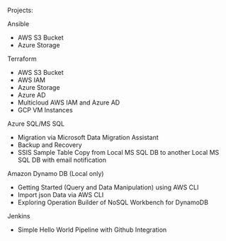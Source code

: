 Projects:  
  
Ansible  
- AWS S3 Bucket  
- Azure Storage  
  
Terraform  
- AWS S3 Bucket  
- AWS IAM  
- Azure Storage  
- Azure AD  
- Multicloud AWS IAM and Azure AD  
- GCP VM Instances  
  
Azure SQL/MS SQL  
- Migration via Microsoft Data Migration Assistant  
- Backup and Recovery  
- SSIS Sample Table Copy from Local MS SQL DB to another Local MS SQL DB with email notification  
  
Amazon Dynamo DB (Local only)  
- Getting Started (Query and Data Manipulation) using AWS CLI  
- Import json Data via AWS CLI  
- Exploring Operation Builder of NoSQL Workbench for DynamoDB  
  
Jenkins  
- Simple Hello World Pipeline with Github Integration  